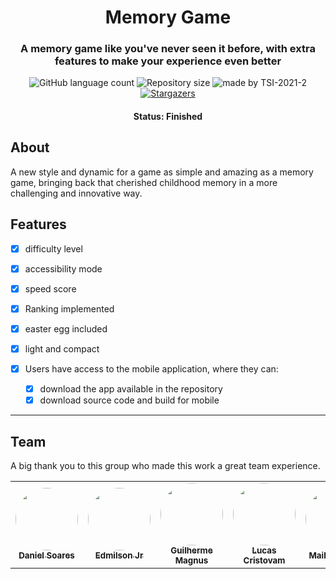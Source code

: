 <h1 align="center">
  Memory Game
</h1>

<h3 align="center">
   A memory game like you've never seen it before, with extra features to make your experience even better
</h3>

<p align="center">
  <img alt="GitHub language count" src="https://img.shields.io/github/languages/count/lucaschf/enhanced-memory-game?color=%2304D361">

  <img alt="Repository size" src="https://img.shields.io/github/repo-size/lucaschf/enhanced-memory-game?style=plastic">

  
  <img alt="made by TSI-2021-2" src="https://img.shields.io/badge/made%20by-TSI-%237519C1">
  
  
  <a href="https://lucaschf.github.io/enhanced-memory-game/">
    <img alt="Stargazers" src="https://img.shields.io/badge/Website-memorygame-%237159c1?style=flat&logo=ghost">
    </a> 
</p>


<h4 align="center"> 
	 Status: Finished
</h4>

## About

A new style and dynamic for a game as simple and amazing as a memory game, bringing back that cherished childhood memory in a more challenging and innovative way.



## Features

- [x] difficulty level
- [x] accessibility mode
- [x] speed score
- [x] Ranking implemented
- [x] easter egg included
- [x] light and compact

- [x] Users have access to the mobile application, where they can:
   - [x] download the app available in the repository
   - [x] download source code and build for mobile

---

## Team

A big thank you to this group who made this work a great team experience.

<table>
  <tr>
    <td align="center"><a href="https://github.com/danielsf2"><img style="border-radius: 50%;" src="https://avatars2.githubusercontent.com/u/39291799?v=4" width="100px;" alt=""/><sub><b>Daniel Soares</b></sub><br /></td>
    <td align="center"><a href="https://github.com/EdmilsonOSJr"><img style="border-radius: 50%;" src="https://avatars2.githubusercontent.com/u/44274029?v=4" width="100px;" alt=""/><sub><b>Edmilson Jr</b></sub><br /></td>
    <td align="center"><a href="https://github.com/GuiMagnus"><img style="border-radius: 50%;" src="https://avatars2.githubusercontent.com/u/40570380?v=4" width="100px;" alt=""/><sub><b>Guilherme Magnus</b></sub><br /></td>
    <td align="center"><a href="https://github.com/lucaschf"><img style="border-radius: 50%;" src="https://avatars2.githubusercontent.com/u/15016387?v=4" width="100px;" alt=""/><sub><b>Lucas Cristovam</b></sub><br /></td></td>
    <td align="center"><a href="https://github.com/maikiferreira"><img style="border-radius: 50%;" src="https://avatars2.githubusercontent.com/u/22885261?v=4" width="100px;" alt=""/><sub><b>Maiki Ferreira</b></sub><br /></td>
    <td align="center"><a href="https://github.com/uviniciusaugusto"><img style="border-radius: 50%;" src="https://avatars2.githubusercontent.com/u/48693496?v=4" width="100px;" alt=""/><sub><b>Vinícius Augusto</b></sub><br /></td>
    <td align="center"><a href="https://github.com/viniciustristao"><img style="border-radius: 50%;" src="https://avatars2.githubusercontent.com/u/19704306?v=4" width="100px;" alt=""/><sub><b>Vinícius Tristão</b></sub><br /></td>
    
  </tr>
</table>

